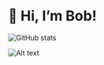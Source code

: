# 👋 Hi, I’m Bob! 

![GitHub stats](https://github-readme-stats.vercel.app/api?username=3bobchen&count_private=true&show_icons=true&hide_rank=true&hide=stars,issues&theme=aura)

![Alt text](https://spotify-recently-played-readme.vercel.app/api?user=16md65wfpyfkug9yp0yby2s4w&unique={true})